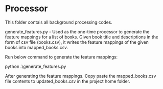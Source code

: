 # Processor

This folder contais all background processing codes.

generate_features.py - Used as the one-time processor to generate the feature mappings for a list of books. Given book title and descriptions in the form of csv file (books.csv), it writes the feature mappings of the given books into mapped_books.csv.

Run below command to generate the feature mappings:

python .\generate_features.py

After generating the feature mappings. Copy paste the mapped_books.csv file contents to updated_books.csv in the project home folder.